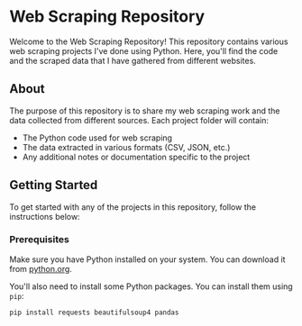 # Web Scraping Repository

Welcome to the Web Scraping Repository! This repository contains various web scraping projects I've done using Python. Here, you'll find the code and the scraped data that I have gathered from different websites.

## About

The purpose of this repository is to share my web scraping work and the data collected from different sources. Each project folder will contain:
- The Python code used for web scraping
- The data extracted in various formats (CSV, JSON, etc.)
- Any additional notes or documentation specific to the project

## Getting Started

To get started with any of the projects in this repository, follow the instructions below:

### Prerequisites

Make sure you have Python installed on your system. You can download it from [python.org](https://www.python.org/).

You'll also need to install some Python packages. You can install them using `pip`:

```bash
pip install requests beautifulsoup4 pandas
